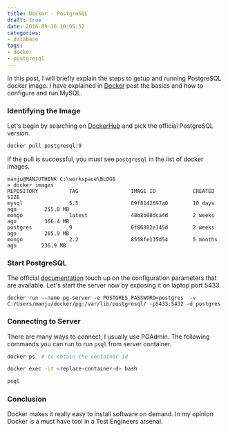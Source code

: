 ```yaml
---
title: Docker - PostgreSQL
draft: true
date: 2016-09-16 10:05:52
categories:
- database
tags:
- docker
- postgresql
---
```


In this post, I will briefly explain the steps to getup and running PostgreSQL docker image. I have explained in [Docker](docker.html) post the basics and how to configure and run MySQL. 

### Identifying the Image
Let's begin by searching on [DockerHub](https://hub.docker.com/search/?isAutomated=0&isOfficial=0&page=1&pullCount=0&q=postgresql&starCount=0) and pick the official PostgreSQL version. 
```bash
docker pull postgresql:9
```
If the pull is successful, you must see `postgresql` in the list of docker images. 
```
manju@MANJUTHINK C:\workspace\BLOGS
> docker images
REPOSITORY          TAG                 IMAGE ID            CREATED             SIZE
mysql               5.5                 89f8142697a0        10 days ago         255.8 MB
mongo               latest              48b8b08dca4d        2 weeks ago         366.4 MB
postgres            9                   6f86882e145d        2 weeks ago         265.9 MB
mongo               2.2                 8558fe135d54        5 months ago        236.9 MB
```

### Start PostgreSQL
The official [documentation](https://hub.docker.com/_/postgres/) touch up on the configuration parameters that are available. Let's start the server now by exposing it on laptop port 5433. 
```
docker run --name pg-server -e POSTGRES_PASSWORD=postgres  -v C:/Users/manju/docker/pg:/var/lib/postgresql/ -p5433:5432 -d postgres
```

### Connecting to Server
There are many ways to connect, I usually use PGAdmin. The following commands you can run to run `psql` from server container. 
```bash
docker ps  # to obtain the container id

docker exec -it <replace-container-d> bash

psql

```

### Conclusion
Docker makes it really easy to install software on demand. In my opinion Docker is a must have tool in a Test Engineers arsenal.  